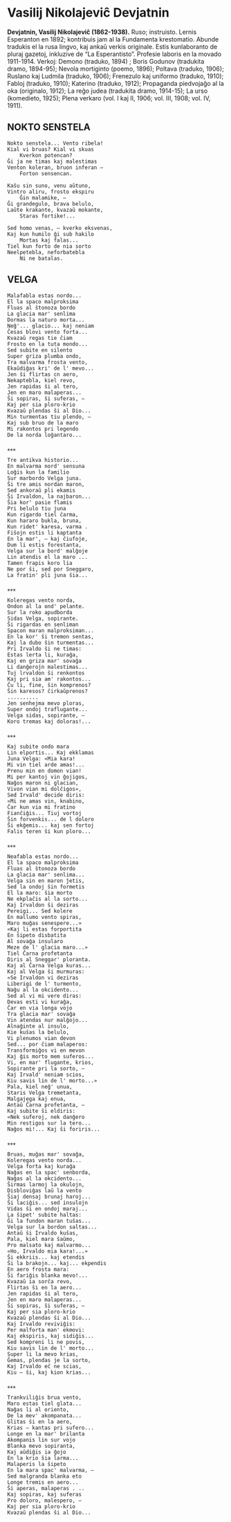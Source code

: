 # Vasilij Nikolajeviĉ Devjatnin

**Devjatnin, Vasilij Nikolajeviĉ (1862-1938).** Ruso; instruisto. Lernis Esperanton en 1892; kontribuis jam al la Fundamenta krestomatio. Abunde tradukis el la rusa lingvo, kaj ankaŭ verkis originale. Estis kunlaboranto de pluraj gazetoj, inkluzive de “La Esperantisto”. Profesie laboris en la movado 1911-1914. Verkoj: Demono (traduko, 1894) ; Boris Godunov (tradukita dramo, 1894-95); Nevola mortiginto (poemo, 1896); Poltava (traduko, 1906); Ruslano kaj Ludmila (traduko, 1906); Frenezulo kaj uniformo (traduko, 1910); Fabloj (traduko, 1910); Katerino (traduko, 1912); Propaganda piedvojaĝo al la oka (originalo, 1912); La reĝo judea (tradukita dramo, 1914-15); La urso (komedieto, 1925); Plena verkaro (vol. I kaj II, 1906; vol. III, 1908; vol. IV, 1911).

## NOKTO SENSTELA

    Nokto senstela... Vento ribela!
    Kial vi bruas? Kial vi skuas
        Kverkon potencan?
    Ĝi ja ne timas kaj malestimas
    Venton koleran, bruon inferan —
        Forton sensencan.

    Kaŝu sin suno, venu aŭtuno,
    Vintro aliru, frosto ekspiru
        Ĝin malamike, —
    Ĝi grandegulo, brava belulo,
    Laŭte krakante, kvazaŭ mokante,
        Staras fortike!...

    Sed homo venas, — kverko eksvenas,
    Kaj kun humilo ĝi sub hakilo
        Mortas kaj falas...
    Tiel kun forto de nia sorto
    Neelpetebla, neforbatebla
        Ni ne batalas.

## VELGA

    Malafabla estas nordo...
    El la spaco malproksima
    Fluas al ŝtonoza bordo
    La glacia mar' senlima
    Dormas la naturo morta...
    Neĝ'... glacio... kaj neniam
    Ĉesas blovi vento forta...
    Kvazaŭ regas tie ĉiam
    Frosto en la tuta mondo...
    Sed subite en silento
    Super griza plumba ondo,
    Tra malvarma frosta vento,
    Ekaŭdiĝas kri' de l' mevo...
    Jen ŝi flirtas cn aero,
    Nekaptebla, kiel revo,
    Jen rapidas ŝi al tero,
    Jen en maro malaperas...
    Ŝi sopiras, ŝi suferas, —
    Kaj per sia ploro-krio
    Kvazaŭ plendas ŝi al Dio...
    Min turmentas tiu plendo, —
    Kaj sub bruo de la maro
    Mi rakontos pri legendo
    De la norda loĝantaro...

    ⁎⁎⁎

    Tre antikva historio...
    En malvarma nord' sensuna
    Loĝis kun la familio
    Sur marbordo Velga juna.
    Ŝi tre amis nordan maron,
    Sed ankoraŭ pli ekamis
    Ŝi Irvaldon, la najbaron...
    Ŝia kor' pasie flamis
    Pri belulo tiu juna
    Kun rigardo tiel ĉarma,
    Kun hararo bukla, bruna,
    Kun ridet' karesa, varma .
    Fiŝojn estis li kaptanta
    En la mar', — kaj ĉiufoje,
    Dum li estis forestanta,
    Velga sur la bord' malĝoje
    Lin atendis el la maro ...
    Tamen frapis koro lia
    Ne por ŝi, sed por Sneggaro,
    La fratin' pli juna ŝia...

    ⁎⁎⁎

    Koleregas vento norda,
    Ondon al la ond' pelante.
    Sur la roko apudborda
    Sidas Velga, sopirante.
    Ŝi rigardas en senliman
    Spacon maran malproksiman...
    En la kor' ŝi tremon sentas,
    Kaj la dubo ŝin turmentas...
    Pri Irvaldo ŝi ne timas:
    Estas lerta li, kuraĝa,
    Kaj en griza mar' sovaĝa
    Li danĝerojn malestimas...
    Tuj lrvaldon ŝi renkontos
    Kaj pri sia am' rakontos...
    Ĉu li, fine, ŝin komprenos?
    Ŝin karesos? ĉirkaŭprenos?
    ..........
    Jen senhejma mevo ploras,
    Super ondoj traflugante...
    Velga sidas, sopirante, —
    Koro tremas kaj doloras!...

    ⁎⁎⁎

    Kaj subite ondo mara
    Lin elportis... Kaj ekklamas
    Juna Velga: «Mia kara!
    Mi vin tiel arde amas!...
    Prenu min en domon vian!
    Mi per kantoj vin ĝojigos,
    Naĝos maron ni glacian,
    Vivon vian mi dolĉigos»,
    Sed Irvald' decide diris:
    «Mi ne amas vin, knabino,
    Ĉar kun via mi fratino
    Fianĉiĝis... Tiuj vortoj
    Ŝin forvenkis... de l doloro
    Ŝi ekĝemis... kaj sen fortoj
    Falis teren ŝi kun ploro...

    ⁎⁎⁎

    Neafabla estas nordo...
    El la spaco malproksima
    Fluas al ŝtonoza bordo
    La glacia mar' senlima...
    Velga sin en maron ĵetis,
    Sed la ondoj ŝin formetis
    El la maro: ŝia morto
    Ne ekplaĉis al la sorto...
    Kaj Irvaldon ŝi deziras
    Pereigi... Sed kolere
    En mallumo vento spiras,
    Maro muĝas senespere...»
    «Kaj li estas forportita
    En ŝipeto disbatita
    Al sovaĝa insularo
    Meze de l' glacia maro...»
    Tiel Ĉarna profetanta
    Diris al Sneggar' ploranta.
    Kaj al Ĉarna Velga kuras...
    Kaj al Velga ŝi murmuras:
    «Se Irvaldon vi deziras
    Liberigi de l' turmento,
    Naĝu al la okcidento...
    Sed al vi mi vere diras:
    Devas esti vi kuraĝa,
    Ĉar en via longa vojo
    Tra glacia mar' sovaĝa
    Vin atendas nur malĝojo...
    Alnaĝinte al insulo,
    Kie kuŝas la belulo,
    Vi plenumos vian devon
    Sed... por ĉiam malaperos:
    Transformiĝos vi en mevon
    Kaj ĝis morto mem suferos...
    Vi, en mar' flugante, krios,
    Sopirante pri la sorto, —
    Kaj Irvald' neniam scios,
    Kiu savis lin de l' morto...»
    Pala, kiel neĝ' unua,
    Staris Velga tremetanta,
    Malgajega kaj enua,
    Antaŭ Ĉarna profetanta, —
    Kaj subite ŝi eldiris:
    «Nek suferoj, nek danĝero
    Min restigos sur la tero...
    Naĝos mi!... Kaj ŝi foriris...

    ⁎⁎⁎

    Bruas, muĝas mar' sovaĝa,
    Koleregas vento norda...
    Velga forta kaj kuraĝa
    Naĝas en la spac' senborda,
    Naĝas al la okcidento...
    Ŝirmas larmoj la okulojn,
    Disbloviĝas laŭ la vento
    Ŝiaj densaj brunaj haroj...
    Ŝi laciĝis... sed insulojn
    Vidas ŝi en ondoj maraj...
    La ŝipet' subite haltas:
    Ĝi la fundon maran tuŝas...
    Velga sur la bordon saltas...
    Antaŭ ŝi Irvaldo kuŝas,
    Pala, kiel mara ŝaŭmo,
    Pro malsato kaj malvarmo...
    «Ho, Irvaldo mia kara!...»
    Ŝi ekkriis... kaj etendis
    Ŝi la brakojn... kaj... ekpendis
    En aero frosta mara:
    Ŝi fariĝis blanka mevo!...
    Kvazaŭ ia sorĉa revo,
    Flirtas ŝi en la aero...
    Jen rapidas ŝi al tero,
    Jen en maro malaperas...
    Ŝi sopiras, ŝi suferas, —
    Kaj per sia ploro-krio
    Kvazaŭ plendas ŝi al Dio...
    Kaj Irvaldo reviviĝis:
    Per malforta man' ekmovi:
    Kaj ekspiris, kaj sidiĝis...
    Sed kompreni li ne povis,
    Kiu savis lin de l' morto...
    Super li la mevo krias,
    Ĝemas, plendas je la sorto,
    Kaj Irvaldo eĉ ne scias,
    Kiu — ŝi, kaj kion krias...

    ⁎⁎⁎

    Trankviliĝis brua vento,
    Maro estas tiel glata...
    Naĝas li al oriento,
    De la mev' akompanata...
    Glitas ŝi en la aero,
    Krias — kantas pri sufero...
    Longe en la mar' brilanta
    Akompanis lin sur vojo
    Blanka mevo sopiranta,
    Kaj aŭdiĝis ia ĝojo
    En la krio ŝia larma...
    Malaperis la ŝipeto
    En la mara spac' malvarma, —
    Sed malgranda blanka eto
    Longe tremis en aero...
    Ŝi aperas, malaperas . ..
    Kaj sopiras, kaj suferas
    Pro doloro, malespero, —
    Kaj per sia ploro-krio
    Kvazaŭ plendas ŝi al Dio...
